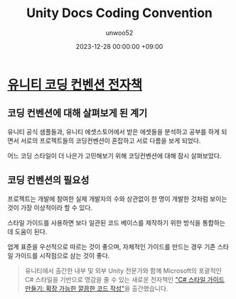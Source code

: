 ﻿---
title: Unity Docs Coding Convention
author: unwoo52
date: 2023-12-28 00:00:00 +09:00
categories: [Unity]
tags: [Unity, CodingConvention, Convention, Coding, UnityDocs]
---

# [유니티 코딩 컨벤션 전자책](https://unity.com/kr/resources/create-code-c-sharp-style-guide-e-book)

## 코딩 컨벤션에 대해 살펴보게 된 계기

유니티 공식 샘플들과, 유니티 에셋스토어에서 받은 에셋들을 분석하고 공부를 하게 되면서 서로의 프로젝트들의 코딩컨벤션이 혼잡하고 서로 다름을 보게 되었다.

어느 코딩 스타일이 더 나은가 고민해보기 위해 코딩컨벤션에 대해 잠시 살펴보았다.

## 코딩 컨벤션의 필요성

프로젝트는 개발에 참여한 실제 개발자의 수와 상관없이 한 명이 개발한 것처럼 보이는 것이 가장 이상적이라 할 수 있다.

스타일 가이드를 사용하면 보다 일관된 코드 베이스를 제작하기 위한 방식을 통합하는 데 도움이 된다.

업계 표준을 우선적으로 따르는 것이 좋으며, 자체적인 가이드를 만드는 경우 기존 스타일 가이드를 시작점으로 삼는 것이 좋다.

> 유니티에서 출간한 내부 및 외부 Unity 전문가와 함께 Microsoft의 포괄적인 C# 스타일을 기반으로 영감을 줄 수 있는 새로운 전자책인 ["C# 스타일 가이드 만들기: 확장 가능한 깔끔한 코드 작성"](https://unity.com/kr/resources/create-code-c-sharp-style-guide-e-book)을 출간했습니다.
